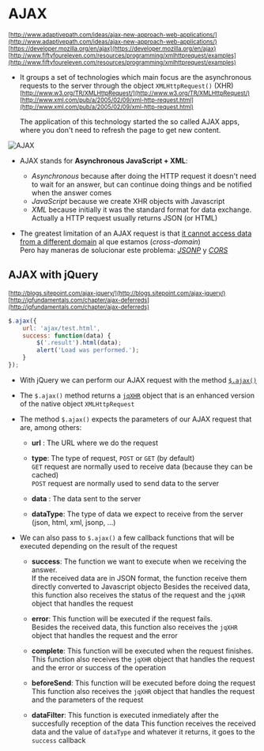 # AJAX

<sub>[http://www.adaptivepath.com/ideas/ajax-new-approach-web-applications/](http://www.adaptivepath.com/ideas/ajax-new-approach-web-applications/)</sub>  
<sub>[https://developer.mozilla.org/en/ajax](https://developer.mozilla.org/en/ajax)</sub>  
<sub>[http://www.fiftyfoureleven.com/resources/programming/xmlhttprequest/examples](http://www.fiftyfoureleven.com/resources/programming/xmlhttprequest/examples)</sub>  

- It groups a set of technologies which main focus are the asynchronous requests to the server through the object `XMLHttpRequest()` (XHR)  
<sub>[http://www.w3.org/TR/XMLHttpRequest/](http://www.w3.org/TR/XMLHttpRequest/)  </sub>  
<sub>[http://www.xml.com/pub/a/2005/02/09/xml-http-request.html](http://www.xml.com/pub/a/2005/02/09/xml-http-request.html)  </sub>

    The application of this technology started the so called AJAX apps, where you don't need to refresh the page to get new content.

![AJAX](https://raw.githubusercontent.com/juanmaguitar/javascript-notes/master/markdown-en/14-AJAX/img/ajax.png)

- AJAX stands for **Asynchronous JavaScript + XML**:
    - _Asynchronous_ because after doing the HTTP request it doesn't need to wait for an answer, but can continue doing things and be notified when the answer comes
    - _JavaScript_ because we create XHR objects with Javascript
    - _XML_ because initially it was the standard format for data exchange. Actually a HTTP request usually returns JSON (or HTML)

- The greatest limitation of an AJAX request is that [it cannot access data from a different domain](https://github.com/juanmaguitar/training-frontend-docs/tree/master/same_origin_policy) al que estamos (_cross-domain_)  
    Pero hay maneras de solucionar este problema: [_JSONP_](https://github.com/juanmaguitar/javascript-notes/tree/master/markdown-en/15-same-origin-policy/JSONP) y [_CORS_](https://github.com/juanmaguitar/javascript-notes/tree/master/markdown-en/15-same-origin-policy/CORS)


## AJAX with jQuery

<sub>[http://blogs.sitepoint.com/ajax-jquery/](http://blogs.sitepoint.com/ajax-jquery/)</sub>  
<sub>[http://jqfundamentals.com/chapter/ajax-deferreds](http://jqfundamentals.com/chapter/ajax-deferreds)</sub>

```javascript
$.ajax({
    url: 'ajax/test.html',
    success: function(data) {
        $('.result').html(data);
        alert('Load was performed.');
    }
});
```

- With jQuery we can perform our AJAX request with the method [`$.ajax()`](http://api.jquery.com/jQuery.ajax/)

- The `$.ajax()` method returns a [`jqXHR`](http://api.jquery.com/jQuery.ajax/#jqXHR) object that is an enhanced version of the native object `XMLHttpRequest`

- The method `$.ajax()` expects the parameters of our AJAX request that are, among others:
    
    - **url** : The URL where we do the request

    - **type**: The type of request, `POST` or  `GET` (by default)  
        `GET` request are normally used to receive data (because they can be cached)  
        `POST` request are normally used to send data to the server
    
    - **data** : The data sent to the server
    
    - **dataType**: The type of data we expect to receive from the server (json, html, xml, jsonp, …)

- We can also pass to `$.ajax()` a few callback functions that will be executed depending on the result of the request
    
    - **success**: The function we want to execute when we receiving the answer.  
        If the received data are in JSON format, the function receive them directly converted to Javascript objecto
        Besides the received data, this function also receives the status of the request and the `jqXHR` object that handles the request

    - **error**: This function will be executed if the request fails.  
        Besides the received data, this function also receives the `jqXHR` object that handles the request and the error

    - **complete**: This function will be executed when the request finishes.
        This function also receives the `jqXHR` object that handles the request and the error or success of the operation
    
    - **beforeSend**: This function will be executed before doing the request
        This function also receives the `jqXHR` object that handles the request and the parameters of the request
    
    - **dataFilter**: This function is executed inmediately after the succesfully reception of the data
        This function receives the received data and the value of `dataType` and whatever it returns, it goes to the `success` callback